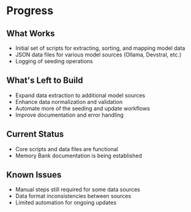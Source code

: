 # Progress

## What Works
- Initial set of scripts for extracting, sorting, and mapping model data
- JSON data files for various model sources (Ollama, Devstral, etc.)
- Logging of seeding operations

## What's Left to Build
- Expand data extraction to additional model sources
- Enhance data normalization and validation
- Automate more of the seeding and update workflows
- Improve documentation and error handling

## Current Status
- Core scripts and data files are functional
- Memory Bank documentation is being established

## Known Issues
- Manual steps still required for some data sources
- Data format inconsistencies between sources
- Limited automation for ongoing updates